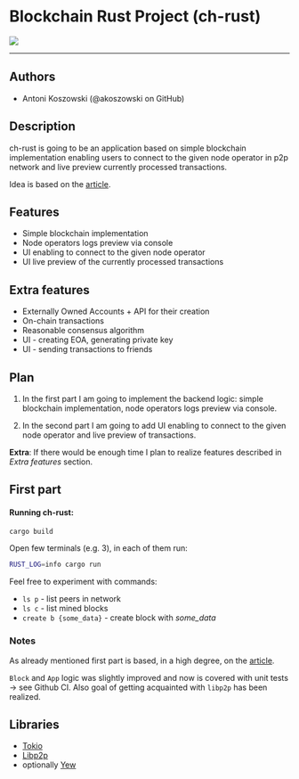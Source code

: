 # Blockchain Rust Project (ch-rust)

![](https://c.pxhere.com/photos/bb/21/chain_rust_iron_metal_macro_rusty-1087626.jpg!d)

---

## Authors
- Antoni Koszowski (@akoszowski on GitHub)

## Description
ch-rust is going to be an application based on simple blockchain implementation 
enabling users to connect to the given node operator in p2p network and live preview
currently processed transactions.

Idea is based on the [article](https://blog.logrocket.com/how-to-build-a-blockchain-in-rust/).

## Features
- Simple blockchain implementation
- Node operators logs preview via console
- UI enabling to connect to the given node operator
- UI live preview of the currently processed transactions

## Extra features
- Externally Owned Accounts + API for their creation
- On-chain transactions
- Reasonable consensus algorithm
- UI - creating EOA, generating private key
- UI - sending transactions to friends

## Plan
1. In the first part I am going to implement the backend logic: simple blockchain implementation, node operators logs preview via console.

2. In the second part I am going to add UI enabling to connect to the given node operator and live preview of transactions.

__Extra__: If there would be enough time I plan to realize features described in _Extra features_ section.

## First part
#### Running ch-rust:
```bash
cargo build
```
Open few terminals (e.g. 3), in each of them run:
```bash
RUST_LOG=info cargo run
```
Feel free to experiment with commands:
- `ls p` - list peers in network
- `ls c` - list mined blocks
- `create b {some_data}` - create block with _some_data_

### Notes
As already mentioned first part is based, in a high degree, on the [article](https://blog.logrocket.com/how-to-build-a-blockchain-in-rust/).

`Block` and `App` logic was slightly improved and now is covered with unit tests -> see Github CI. Also goal of getting acquainted 
with `libp2p` has been realized.

## Libraries
- [Tokio](https://tokio.rs/)
- [Libp2p](https://crates.io/crates/libp2p)
- optionally [Yew](https://yew.rs/)
